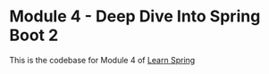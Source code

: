 # Module 4 - Deep Dive Into Spring Boot 2

This is the codebase for Module 4 of [Learn Spring](https://www.baeldung.com/learn-spring-course)
